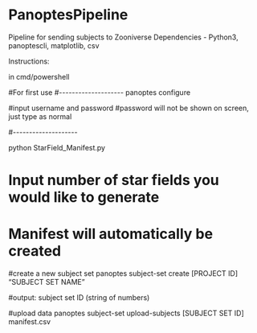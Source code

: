# PanoptesPipeline
Pipeline for sending subjects to Zooniverse
Dependencies - Python3, panoptescli, matplotlib, csv

Instructions: 

in cmd/powershell

#For first use
#--------------------
panoptes configure

#input username and password
#password will not be shown on screen, just type as normal

#--------------------

python StarField_Manifest.py

# Input number of star fields you would like to generate
# Manifest will automatically be created


#create a new subject set
panoptes subject-set create [PROJECT ID] “SUBJECT SET NAME”

#output: subject set ID (string of numbers)

#upload data
panoptes subject-set upload-subjects [SUBJECT SET ID] manifest.csv 



